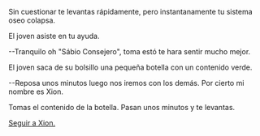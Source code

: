 Sin cuestionar te levantas rápidamente, pero instantanamente tu sistema oseo
colapsa.

El joven asiste en tu ayuda.

--Tranquilo oh "Sábio Consejero", toma estó te hara sentir mucho mejor.

El joven saca de su bolsillo una pequeña botella con un contenido verde.

--Reposa unos minutos luego nos iremos con los demás.
  Por cierto mi nombre es Xion.

Tomas el contenido de la botella.
Pasan unos minutos y te levantas.

[Seguir a Xion.](https://github.com/OscarOK/create-your-own-adventure/blob/change/espanol/despertar/xion/xion.md)

